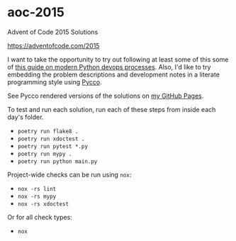 # aoc-2015
Advent of Code 2015 Solutions

https://adventofcode.com/2015

I want to take the opportunity to try out following at least some of this some of [this guide on modern Python devops
processes](https://cjolowicz.github.io/posts/hypermodern-python-01-setup/). Also, I'd like to try embedding the problem
descriptions and development notes in a literate programming style using [Pycco](https://pycco-docs.github.io/pycco/).

See Pycco rendered versions of the solutions on [my GitHub Pages](https://poomaster.github.io/aoc-2015/).

To test and run each solution, run each of these steps from inside each day's folder.

- `poetry run flake8 .`
- `poetry run xdoctest .`
- `poetry run pytest *.py`
- `poetry run mypy .`
- `poetry run python main.py`

Project-wide checks can be run using `nox`:

- `nox -rs lint`
- `nox -rs mypy`
- `nox -rs xdoctest`

Or for all check types:

- `nox`
